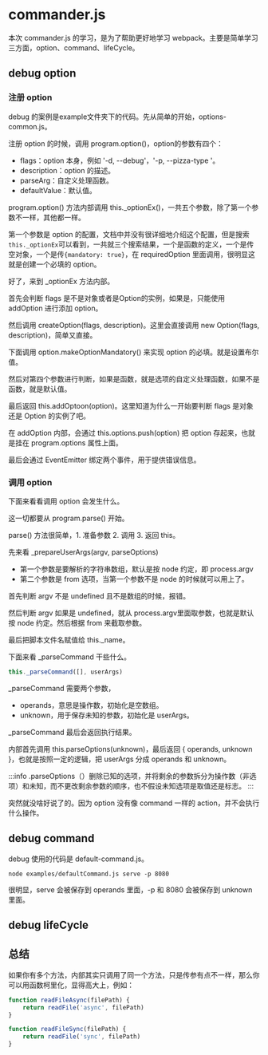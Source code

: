 # commander.js

本次 commander.js 的学习，是为了帮助更好地学习 webpack。主要是简单学习三方面，option、command、lifeCycle。

## debug option

### 注册 option

debug 的案例是example文件夹下的代码。先从简单的开始，options-common.js。

注册 option 的时候，调用 program.option()，option的参数有四个：

- flags：option 本身，例如 '-d, --debug'，'-p, --pizza-type <type>'。
- description：option 的描述。
- parseArg：自定义处理函数。
- defaultValue：默认值。

program.option() 方法内部调用 this._optionEx()，一共五个参数，除了第一个参数不一样，其他都一样。

第一个参数是 option 的配置，文档中并没有很详细地介绍这个配置，但是搜索`this._optionEx`可以看到，一共就三个搜索结果，一个是函数的定义，一个是传空对象，一个是传`{mandatory: true}`，在 requiredOption 里面调用，很明显这就是创建一个必填的 option。

好了，来到 _optionEx 方法内部。

首先会判断 flags 是不是对象或者是Option的实例，如果是，只能使用 addOption 进行添加 option。

然后调用 createOption(flags, description)。这里会直接调用 new Option(flags, description)，简单又直接。

下面调用 option.makeOptionMandatory() 来实现 option 的必填。就是设置布尔值。

然后对第四个参数进行判断，如果是函数，就是选项的自定义处理函数，如果不是函数，就是默认值。

最后返回 this.addOptoon(option)。这里知道为什么一开始要判断 flags 是对象还是 Option 的实例了吧。

在 addOption 内部，会通过 this.options.push(option) 把 option 存起来，也就是挂在 program.options 属性上面。

最后会通过 EventEmitter 绑定两个事件，用于提供错误信息。

### 调用 option

下面来看看调用 option 会发生什么。

这一切都要从 program.parse() 开始。

parse() 方法很简单，1. 准备参数 2. 调用 3. 返回 this。

先来看 _prepareUserArgs(argv, parseOptions)

- 第一个参数是要解析的字符串数组，默认是按 node 约定，即 process.argv
- 第二个参数是 from 选项，当第一个参数不是 node 的时候就可以用上了。

首先判断 argv 不是 undefined 且不是数组的时候，报错。

然后判断 argv 如果是 undefined，就从 process.argv里面取参数，也就是默认按 node 约定。然后根据 from 来截取参数。

最后把脚本文件名赋值给 this._name。

下面来看 _parseCommand 干些什么。

```js
this._parseCommand([], userArgs)
```
_parseCommand 需要两个参数，

- operands，意思是操作数，初始化是空数组。
- unknown，用于保存未知的参数，初始化是 userArgs。

_parseCommand 最后会返回执行结果。

内部首先调用 this.parseOptions(unknown)，最后返回 { operands, unknown }，也就是按照一定的逻辑，把 userArgs 分成 operands 和 unknown。

:::info
.parseOptions（）删除已知的选项，并将剩余的参数拆分为操作数（非选项）和未知，而不更改剩余参数的顺序，也不假设未知选项是取值还是标志。
:::

突然就没啥好说了的。因为 option 没有像 command 一样的 action，并不会执行什么操作。

## debug command

debug 使用的代码是 default-command.js。

```shell
node examples/defaultCommand.js serve -p 8080
```
很明显，serve 会被保存到 operands 里面，-p 和 8080 会被保存到 unknown 里面。

## debug lifeCycle

## 总结

如果你有多个方法，内部其实只调用了同一个方法，只是传参有点不一样，那么你可以用函数柯里化，显得高大上，例如：

```js
function readFileAsync(filePath) {
    return readFile('async', filePath)
}

function readFileSync(filePath) {
    return readFile('sync', filePath)
}
```